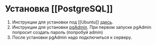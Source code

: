 # Установка [[PostgreSQL]]
1. Инструкции для установки под [[Ubuntu]] [здесь](https://www.postgresql.org/download/linux/ubuntu/).
2. Инструкции для установки [pgAdmin](https://www.pgadmin.org/download/pgadmin-4-apt/). При первом запуске pgAdmin попросит создать пароль (попробуй admin)
3. После установки pgAdmin надо подключиться к серверу.